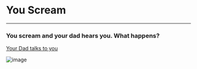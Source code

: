 # You Scream
---

### You scream and your dad hears you. What happens?

[Your Dad talks to you](language.md)

![image](https://github.com/fatjond0413/CYOA/assets/146867501/459a0475-aa52-4577-949e-cf9cd8701ab0)
